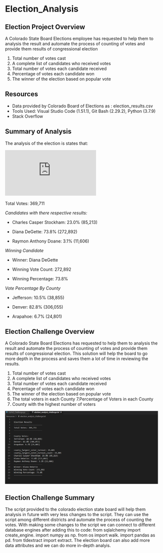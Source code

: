 # Election_Analysis


## Election Project Overview
A Colorado State Board Elections employee has requested to help them to analysis the result and automate the process of counting of votes and provide them results of congressional election

1. Total number of votes cast
2. A complete list of candidates who received votes
3. Total number of votes each candidate received
4. Percentage of votes each candidate won
5. The winner of the election based on popular vote

## Resources
* Data provided by Colorado Board of Elections as : election_results.csv
* Tools Used: Visual Studio Code (1.51.1), Git Bash (2.29.2), Python (3.7.9)
* Stack Overflow

## Summary of Analysis
The analysis of the election is states that:

![election_analyis](https://github.com/shivam0921/Election_Analysis/blob/main/analysis/election_analysis.txt)

Total Votes: 369,711

*Candidates with there respective results:*
  
  * Charles Casper Stockham: 23.0% (85,213)
  
  * Diana DeGette: 73.8% (272,892)
  
  * Raymon Anthony Doane: 3.1% (11,606)

 *Winning Candidate*
  
 * Winner: Diana DeGette
  
 * Winning Vote Count: 272,892
  
 * Winning Percentage: 73.8%

*Vote Percentage By County*
  
  * Jefferson: 10.5% (38,855)

  * Denver: 82.8% (306,055)

  * Arapahoe: 6.7% (24,801)


## Election Challenge Overview
 A Colorado State Board Elections  has requested to help them to analysis the result and automate the process of counting of votes and provide them results of congressional election. This solution will help the board to go more depth in the process and saves them a lot of time in reviewing the results.

1. Total number of votes cast
2. A complete list of candidates who received votes
3. Total number of votes each candidate received
4. Percentage of votes each candidate won
5. The winner of the election based on popular vote
6. The total voters in each County
7.Percentage of Voters in each County
8. County with the highest number of voters

![election_analyis](https://github.com/shivam0921/Election_Analysis/blob/main/PyPoll%20Challenge/Resources/election_analysis_challenge_results.PNG)

## Election Challenge Summary
The script provided to the colorado election state board will help them analysis in future with very less changes to the script. They can use the script among different districts and automate the process of counting the votes.
With making some changes to the script we can connect to different database engines after adding this to code:
from sqlalchemy import create_engine.
import numpy as np.
from os import walk.
import pandas as pd.
from tldextract import extract.
The election board can also add more data attributes and we can do more in-depth analyis.



